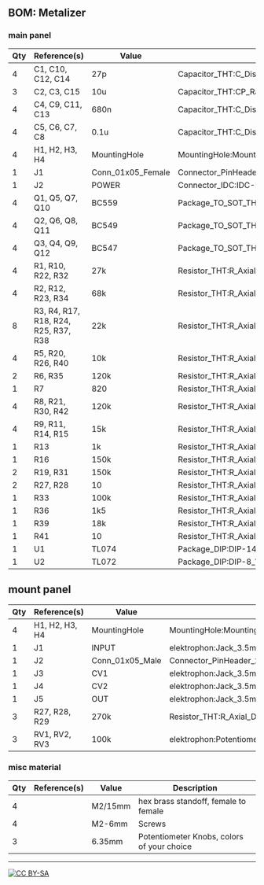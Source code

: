 ## BOM: Metalizer

### main panel

|Qty|Reference(s)                        |Value            |Footprint                                                     |
|---|------------------------------------|-----------------|--------------------------------------------------------------|
|4  |C1, C10, C12, C14                   |27p              |Capacitor_THT:C_Disc_D3.4mm_W2.1mm_P2.50mm                    |
|3  |C2, C3, C15                         |10u              |Capacitor_THT:CP_Radial_D5.0mm_P2.50mm                        |
|4  |C4, C9, C11, C13                    |680n             |Capacitor_THT:C_Disc_D5.1mm_W3.2mm_P5.00mm                    |
|4  |C5, C6, C7, C8                      |0.1u             |Capacitor_THT:C_Disc_D3.4mm_W2.1mm_P2.50mm                    |
|4  |H1, H2, H3, H4                      |MountingHole     |MountingHole:MountingHole_2.2mm_M2                            |
|1  |J1                                  |Conn_01x05_Female|Connector_PinHeader_2.54mm:PinHeader_1x05_P2.54mm_Vertical    |
|1  |J2                                  |POWER            |Connector_IDC:IDC-Header_2x05_P2.54mm_Vertical                |
|4  |Q1, Q5, Q7, Q10                     |BC559            |Package_TO_SOT_THT:TO-92_Inline_Wide                          |
|4  |Q2, Q6, Q8, Q11                     |BC549            |Package_TO_SOT_THT:TO-92_Inline_Wide                          |
|4  |Q3, Q4, Q9, Q12                     |BC547            |Package_TO_SOT_THT:TO-92_Inline_Wide                          |
|4  |R1, R10, R22, R32                   |27k              |Resistor_THT:R_Axial_DIN0207_L6.3mm_D2.5mm_P10.16mm_Horizontal|
|4  |R2, R12, R23, R34                   |68k              |Resistor_THT:R_Axial_DIN0207_L6.3mm_D2.5mm_P10.16mm_Horizontal|
|8  |R3, R4, R17, R18, R24, R25, R37, R38|22k              |Resistor_THT:R_Axial_DIN0207_L6.3mm_D2.5mm_P10.16mm_Horizontal|
|4  |R5, R20, R26, R40                   |10k              |Resistor_THT:R_Axial_DIN0207_L6.3mm_D2.5mm_P2.54mm_Vertical   |
|2  |R6, R35                             |120k             |Resistor_THT:R_Axial_DIN0207_L6.3mm_D2.5mm_P10.16mm_Horizontal|
|1  |R7                                  |820              |Resistor_THT:R_Axial_DIN0207_L6.3mm_D2.5mm_P10.16mm_Horizontal|
|4  |R8, R21, R30, R42                   |120k             |Resistor_THT:R_Axial_DIN0207_L6.3mm_D2.5mm_P2.54mm_Vertical   |
|4  |R9, R11, R14, R15                   |15k              |Resistor_THT:R_Axial_DIN0207_L6.3mm_D2.5mm_P10.16mm_Horizontal|
|1  |R13                                 |1k               |Resistor_THT:R_Axial_DIN0207_L6.3mm_D2.5mm_P10.16mm_Horizontal|
|1  |R16                                 |150k             |Resistor_THT:R_Axial_DIN0207_L6.3mm_D2.5mm_P10.16mm_Horizontal|
|2  |R19, R31                            |150k             |Resistor_THT:R_Axial_DIN0207_L6.3mm_D2.5mm_P2.54mm_Vertical   |
|2  |R27, R28                            |10               |Resistor_THT:R_Axial_DIN0207_L6.3mm_D2.5mm_P2.54mm_Vertical   |
|1  |R33                                 |100k             |Resistor_THT:R_Axial_DIN0207_L6.3mm_D2.5mm_P10.16mm_Horizontal|
|1  |R36                                 |1k5              |Resistor_THT:R_Axial_DIN0207_L6.3mm_D2.5mm_P10.16mm_Horizontal|
|1  |R39                                 |18k              |Resistor_THT:R_Axial_DIN0207_L6.3mm_D2.5mm_P10.16mm_Horizontal|
|1  |R41                                 |10               |Resistor_THT:R_Axial_DIN0207_L6.3mm_D2.5mm_P10.16mm_Horizontal|
|1  |U1                                  |TL074            |Package_DIP:DIP-14_W7.62mm_Socket                             |
|1  |U2                                  |TL072            |Package_DIP:DIP-8_W7.62mm_Socket                              |

## mount panel

|Qty|Reference(s)  |Value          |Footprint                                                     |
|---|--------------|---------------|--------------------------------------------------------------|
|4  |H1, H2, H3, H4|MountingHole   |MountingHole:MountingHole_2.2mm_M2                            |
|1  |J1            |INPUT          |elektrophon:Jack_3.5mm_WQP-PJ398SM_Vertical                   |
|1  |J2            |Conn_01x05_Male|Connector_PinHeader_2.54mm:PinHeader_1x05_P2.54mm_Vertical    |
|1  |J3            |CV1            |elektrophon:Jack_3.5mm_WQP-PJ398SM_Vertical                   |
|1  |J4            |CV2            |elektrophon:Jack_3.5mm_WQP-PJ398SM_Vertical                   |
|1  |J5            |OUT            |elektrophon:Jack_3.5mm_WQP-PJ398SM_Vertical                   |
|3  |R27, R28, R29 |270k           |Resistor_THT:R_Axial_DIN0207_L6.3mm_D2.5mm_P10.16mm_Horizontal|
|3  |RV1, RV2, RV3 |100k           |elektrophon:Potentiometer_Alpha_RD901F-40-00D_Single_Vertical |

### misc material

| Qty | Reference(s)             | Value              | Description | 
|-----|--------------------------|--------------------|-------------|
| 4   |                        | M2/15mm             | hex brass standoff, female to female | 
| 4   |                        | M2-6mm               | Screws   |
| 3   |                        | 6.35mm              | Potentiometer Knobs, colors of your choice   |

---
[![CC BY-SA](https://licensebuttons.net/l/by-sa/3.0/88x31.png)](https://creativecommons.org/licenses/by-sa/4.0/)

